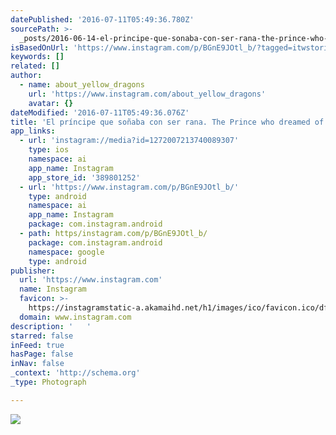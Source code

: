 ```yaml
---
datePublished: '2016-07-11T05:49:36.780Z'
sourcePath: >-
  _posts/2016-06-14-el-principe-que-sonaba-con-ser-rana-the-prince-who-dreamed.md
isBasedOnUrl: 'https://www.instagram.com/p/BGnE9JOtl_b/?tagged=itwstories'
keywords: []
related: []
author:
  - name: about_yellow_dragons
    url: 'https://www.instagram.com/about_yellow_dragons'
    avatar: {}
dateModified: '2016-07-11T05:49:36.076Z'
title: 'El príncipe que soñaba con ser rana. The Prince who dreamed of being frog. '
app_links:
  - url: 'instagram://media?id=1272007213740089307'
    type: ios
    namespace: ai
    app_name: Instagram
    app_store_id: '389801252'
  - url: 'https://www.instagram.com/p/BGnE9JOtl_b/'
    type: android
    namespace: ai
    app_name: Instagram
    package: com.instagram.android
  - path: https/instagram.com/p/BGnE9JOtl_b/
    package: com.instagram.android
    namespace: google
    type: android
publisher:
  url: 'https://www.instagram.com'
  name: Instagram
  favicon: >-
    https://instagramstatic-a.akamaihd.net/h1/images/ico/favicon.ico/dfa85bb1fd63.ico
  domain: www.instagram.com
description: '   '
starred: false
inFeed: true
hasPage: false
inNav: false
_context: 'http://schema.org'
_type: Photograph

---
```

![   ](https://s3-us-west-2.amazonaws.com/the-grid-img/p/6574b22f7941d2d99bb46e11a0e473c445f82099.jpg)